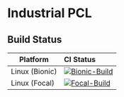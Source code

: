 # Industrial PCL

## Build Status
Platform | CI Status
---------|:---------
Linux (Bionic) | [![Bionic-Build](https://github.com/ros_industrial/industrial_pcl/workflows/Bionic-Build/badge.svg)](https://github.com/ros_industrial/industrial_pcl/actions)
Linux (Focal) | [![Focal-Build](https://github.com/ros_industrial/industrial_pcl/workflows/Focal-Build/badge.svg)](https://github.com/ros_industrial/industrial_pcl/actions)

